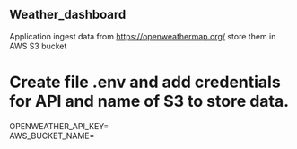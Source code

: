 ## Weather_dashboard
Application ingest data from https://openweathermap.org/
store them in AWS S3 bucket

# Create file .env and add credentials for API and name of S3 to store data. 
OPENWEATHER_API_KEY=\
AWS_BUCKET_NAME=
